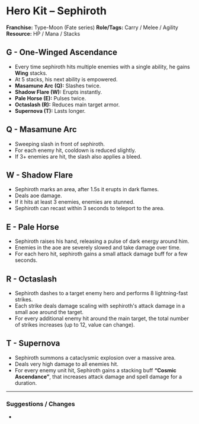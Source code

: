 # Hero Kit – Sephiroth

**Franchise:** Type-Moon (Fate series)
**Role/Tags:** Carry / Melee / Agility
**Resource:** HP / Mana / Stacks

## G - One-Winged Ascendance
- Every time sephiroth hits multiple enemies with a single ability, he gains **Wing** stacks.
- At 5 stacks, his next ability is empowered.
- **Masamune Arc (Q):** Slashes twice.
- **Shadow Flare (W):** Erupts instantly.
- **Pale Horse (E):** Pulses twice.
- **Octaslash (R):** Reduces main target armor.
- **Supernova (T):** Lasts longer.

## Q - Masamune Arc
- Sweeping slash in front of sephiroth.
- For each enemy hit, cooldown is reduced slightly.
- If 3+ enemies are hit, the slash also applies a bleed.

## W - Shadow Flare
- Sephiroth marks an area, after 1.5s it erupts in dark flames.
- Deals aoe damage.
- If it hits at least 3 enemies, enemies are stunned.
- Sephiroth can recast within 3 seconds to teleport to the area.

## E - Pale Horse
- Sephiroth raises his hand, releasing a pulse of dark energy around him.
- Enemies in the aoe are severely slowed and take damage over time.
- For each hero hit, sephiroth gains a small attack damage buff for a few seconds.

## R - Octaslash
- Sephiroth dashes to a target enemy hero and performs 8 lightning-fast strikes.
- Each strike deals damage scaling with sephiroth's attack damage in a small aoe around the target.
- For every additional enemy hit around the main target, the total number of strikes increases (up to 12, value can change).

## T - Supernova
- Sephiroth summons a cataclysmic explosion over a massive area.
- Deals very high damage to all enemies hit.
- For every enemy unit hit, Sephiroth gains a stacking buff **“Cosmic Ascendance”**, that increases attack damage and spell damage for a duration.

---

### Suggestions / Changes
- <your notes here>